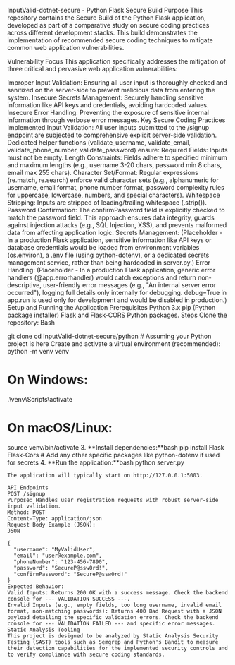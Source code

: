 InputValid-dotnet-secure - Python Flask Secure Build
Purpose
This repository contains the Secure Build of the Python Flask application, developed as part of a comparative study on secure coding practices across different development stacks. This build demonstrates the implementation of recommended secure coding techniques to mitigate common web application vulnerabilities.

Vulnerability Focus
This application specifically addresses the mitigation of three critical and pervasive web application vulnerabilities:

Improper Input Validation: Ensuring all user input is thoroughly checked and sanitized on the server-side to prevent malicious data from entering the system.
Insecure Secrets Management: Securely handling sensitive information like API keys and credentials, avoiding hardcoded values.
Insecure Error Handling: Preventing the exposure of sensitive internal information through verbose error messages.
Key Secure Coding Practices Implemented
Input Validation: All user inputs submitted to the /signup endpoint are subjected to comprehensive explicit server-side validation. Dedicated helper functions (validate_username, validate_email, validate_phone_number, validate_password) ensure:
Required Fields: Inputs must not be empty.
Length Constraints: Fields adhere to specified minimum and maximum lengths (e.g., username 3-20 chars, password min 8 chars, email max 255 chars).
Character Set/Format: Regular expressions (re.match, re.search) enforce valid character sets (e.g., alphanumeric for username, email format, phone number format, password complexity rules for uppercase, lowercase, numbers, and special characters).
Whitespace Stripping: Inputs are stripped of leading/trailing whitespace (.strip()).
Password Confirmation: The confirmPassword field is explicitly checked to match the password field. This approach ensures data integrity, guards against injection attacks (e.g., SQL Injection, XSS), and prevents malformed data from affecting application logic.
Secrets Management: (Placeholder - In a production Flask application, sensitive information like API keys or database credentials would be loaded from environment variables (os.environ), a .env file (using python-dotenv), or a dedicated secrets management service, rather than being hardcoded in server.py.)
Error Handling: (Placeholder - In a production Flask application, generic error handlers (@app.errorhandler) would catch exceptions and return non-descriptive, user-friendly error messages (e.g., "An internal server error occurred"), logging full details only internally for debugging. debug=True in app.run is used only for development and would be disabled in production.)
Setup and Running the Application
Prerequisites
Python 3.x
pip (Python package installer)
Flask and Flask-CORS Python packages.
Steps
Clone the repository:
Bash

git clone <your-repo-url>
cd InputValid-dotnet-secure/python # Assuming your Python project is here
Create and activate a virtual environment (recommended):
    python -m venv venv
# On Windows:
.\venv\Scripts\activate
# On macOS/Linux:
source venv/bin/activate
3. **Install dependencies:**bash
pip install Flask Flask-Cors # Add any other specific packages like python-dotenv if used for secrets
4. **Run the application:**bash
python server.py
```
The application will typically start on http://127.0.0.1:5003.

API Endpoints
POST /signup
Purpose: Handles user registration requests with robust server-side input validation.
Method: POST
Content-Type: application/json
Request Body Example (JSON):
JSON

{
  "username": "MyValidUser",
  "email": "user@example.com",
  "phoneNumber": "123-456-7890",
  "password": "SecureP@ssw0rd!",
  "confirmPassword": "SecureP@ssw0rd!"
}
Expected Behavior:
Valid Inputs: Returns 200 OK with a success message. Check the backend console for --- VALIDATION SUCCESS ---.
Invalid Inputs (e.g., empty fields, too long username, invalid email format, non-matching passwords): Returns 400 Bad Request with a JSON payload detailing the specific validation errors. Check the backend console for --- VALIDATION FAILED --- and specific error messages.
Static Analysis Tooling
This project is designed to be analyzed by Static Analysis Security Testing (SAST) tools such as Semgrep and Python's Bandit to measure their detection capabilities for the implemented security controls and to verify compliance with secure coding standards.
